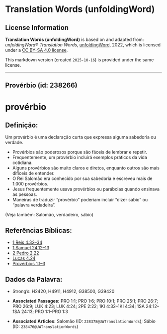 # Translation Words (unfoldingWord)

## License Information

**Translation Words (unfoldingWord)** is based on and adapted from: _unfoldingWord® Translation Words_, [unfoldingWord](https://unfoldingword.org/utw), 2022, which is licensed under a [CC BY-SA 4.0 license](https://creativecommons.org/licenses/by-sa/4.0/legalcode.en).

This markdown version (created `2025-10-16`) is provided under the same license.



--------------------------------

## Provérbio (id: 238266)

provérbio
=========

Definição:
----------

Um provérbio é uma declaração curta que expressa alguma sabedoria ou verdade.

* Provérbios são poderosos porque são fáceis de lembrar e repetir.
* Frequentemente, um provérbio incluirá exemplos práticos da vida cotidiana.
* Alguns provérbios são muito claros e diretos, enquanto outros são mais difíceis de entender.
* O Rei Salomão era conhecido por sua sabedoria e escreveu mais de 1\.000 provérbios.
* Jesus frequentemente usava provérbios ou parábolas quando ensinava as pessoas.
* Maneiras de traduzir “provérbio” poderiam incluir “dizer sábio” ou “palavra verdadeira”.

(Veja também: Salomão, verdadeiro, sábio)

Referências Bíblicas:
---------------------

* [1 Reis 4\.32–34](https://ref.ly/1Kgs4:32-1Kgs4:34)
* [1 Samuel 24\.12–13](https://ref.ly/1Sam24:12-1Sam24:13)
* [2 Pedro 2\.22](https://ref.ly/2Pet2:22)
* [Lucas 4\.24](https://ref.ly/Luke4:24)
* [Provérbios 1\.1–3](https://ref.ly/Prov1:1-Prov1:3)

Dados da Palavra:
-----------------

* Strong’s: H2420, H4911, H4912, G38500, G39420

* **Associated Passages:** PRO 1:1; PRO 1:6; PRO 10:1; PRO 25:1; PRO 26:7; PRO 26:9; LUK 4:23; LUK 4:24; 2PE 2:22; 1KI 4:32–1KI 4:34; 1SA 24:12–1SA 24:13; PRO 1:1–PRO 1:3
* **Associated Articles:** Salomão (ID: `238378@UWTranslationWords`); Sábio (ID: `238476@UWTranslationWords`)

